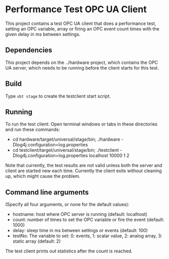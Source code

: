Performance Test OPC UA Client
==============================

This project contains a test OPC UA client that does a performance test, 
setting an OPC variable, array or firing an OPC event count times
with the given delay in ms between settings.

Dependencies
------------

This project depends on the ../hardware project, which contains the OPC UA server,
which needs to be running before the client starts for this test.

Build
-----

Type `sbt stage` to create the testclient start script.

Running
-------

To run the test client: Open terminal windows or tabs in these directories and run these commands:

* cd hardware/target/universal/stage/bin; ./hardware -Dlog4j.configuration=log.properties
* cd testclient/target/universal/stage/bin; ./testclient -Dlog4j.configuration=log.properties localhost 10000 1 2

Note that currently, the test results are not valid unless both the server and client are started new each time.
Currently the client exits without cleaning up, which might cause the problem.

Command line arguments
----------------------

(Specify all four arguments, or none for the default values):

*  hostname: host where OPC server is running (default: localhost)
*  count: number of times to set the OPC variable or fire the event (default: 1000)
*  delay: sleep time in ms between settings or events (default: 100)
*  testNo: The variable to set: 0: events, 1: scalar value, 2: analog array, 3: static array (default: 2)

The test client prints out statistics after the count is reached. 

